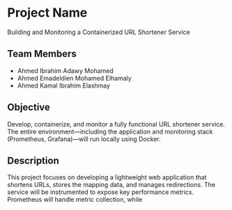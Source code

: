 # Project Name

Building and Monitoring a Containerized URL Shortener Service

## Team Members

- Ahmed Ibrahim Adawy Mohamed
- Ahmed Emadeldien Mohamed Elhamaly 
- Ahmed Kamal Ibrahim Elashmay

## Objective

Develop, containerize, and monitor a fully functional URL shortener service. The entire environment—including the application and monitoring stack (Prometheus, Grafana)—will run locally using Docker.

## Description

This project focuses on developing a lightweight web application that shortens URLs, stores the mapping data, and manages redirections. The service will be instrumented to expose key performance metrics. Prometheus will handle metric collection, while  


